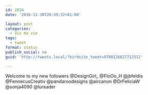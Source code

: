```yaml
---
id: 2016
date: '2010-11-30T20:39:32+01:00'

layout: post
categories:
  - Vis ma vie
tags:
  - tweet
format: status
publish_social: no
guid: 'http://tweets.local/?birdsite_tweet=9708126827712512'

---
```


Welcome to my new followers @DesignGirl\_ @FloOo\_H @jbfeldis @FennecusCreativ @pandaroodesigns @aircanon @DrFeliciaW @sonja4090 @lureader
